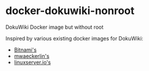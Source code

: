 # docker-dokuwiki-nonroot

DokuWiki Docker image but without root

Inspired by various existing docker images for DokuWiki:

* [Bitnami's](https://hub.docker.com/bitnami/dokuwiki)
* [mwaeckerlin's](https://hub.docker.com/r/mwaeckerlin/dokuwiki)
* [linuxserver.io's](https://hub.docker.com/r/linuxserver/dokuwiki)
